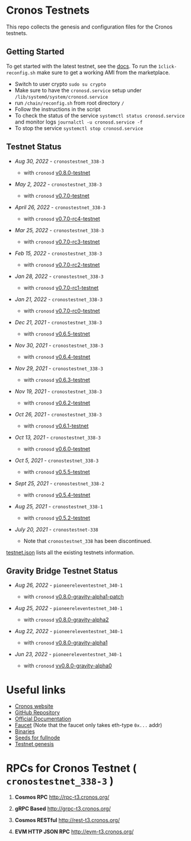 # Cronos Testnets

This repo collects the genesis and configuration files for the Cronos testnets.

## Getting Started

To get started with the latest testnet, see the [docs](https://docs.cronos.org/getting-started).
To run the `1click-reconfig.sh` make sure to get a working AMI from the marketplace.

- Switch to user crypto `sudo su crypto`
- Make sure to have the `cronosd.service` setup under `/lib/systemd/system/cronosd.service` 
- run `/chain/reconfig.sh` from root directory `/`
- Follow the instructions in the script
- To check the status of the service `systemctl status cronosd.service` and monitor logs `journalctl -u cronosd.service -f`
- To stop the service `systemctl stop cronosd.service`

## Testnet Status
- _Aug 30, 2022_ - `cronostestnet_338-3`
  - with `cronosd` [v0.8.0-testnet](https://github.com/crypto-org-chain/cronos/releases/tag/v0.8.0)

- _May 2, 2022_ - `cronostestnet_338-3`
  - with `cronosd` [v0.7.0-testnet](https://github.com/crypto-org-chain/cronos/releases/tag/v0.7.0)
  
- _April 26, 2022_ - `cronostestnet_338-3`
  - with `cronosd` [v0.7.0-rc4-testnet](https://github.com/crypto-org-chain/cronos/releases/tag/v0.7.0-rc4)

- _Mar 25, 2022_ - `cronostestnet_338-3`
  - with `cronosd` [v0.7.0-rc3-testnet](https://github.com/crypto-org-chain/cronos/releases/tag/v0.7.0-rc3)

- _Feb 15, 2022_ - `cronostestnet_338-3` 
    - with `cronosd` [v0.7.0-rc2-testnet](https://github.com/crypto-org-chain/cronos/releases/tag/v0.7.0-rc2)
   
- _Jan 28, 2022_ - `cronostestnet_338-3` 
    - with `cronosd` [v0.7.0-rc1-testnet](https://github.com/crypto-org-chain/cronos/releases/tag/v0.7.0-rc1)

- _Jan 21, 2022_ - `cronostestnet_338-3` 
    - with `cronosd` [v0.7.0-rc0-testnet](https://github.com/crypto-org-chain/cronos/releases/tag/v0.7.0-rc0)

- _Dec 21, 2021_ - `cronostestnet_338-3` 
    - with `cronosd` [v0.6.5-testnet](https://github.com/crypto-org-chain/cronos/releases/tag/v0.6.5)

- _Nov 30, 2021_ - `cronostestnet_338-3` 
    - with `cronosd` [v0.6.4-testnet](https://github.com/crypto-org-chain/cronos/releases/tag/v0.6.4)

- _Nov 29, 2021_ - `cronostestnet_338-3` 
    - with `cronosd` [v0.6.3-testnet](https://github.com/crypto-org-chain/cronos/releases/tag/v0.6.3)

- _Nov 19, 2021_ - `cronostestnet_338-3` 
    - with `cronosd` [v0.6.2-testnet](https://github.com/crypto-org-chain/cronos/releases/tag/v0.6.2)
    
- _Oct 26, 2021_ - `cronostestnet_338-3` 
    - with `cronosd` [v0.6.1-testnet](https://github.com/crypto-org-chain/cronos/releases/tag/v0.6.1)
    
- _Oct 13, 2021_ - `cronostestnet_338-3` 
    - with `cronosd` [v0.6.0-testnet](https://github.com/crypto-org-chain/cronos/releases/tag/v0.6.0-testnet)

- _Oct 5, 2021_ - `cronostestnet_338-3` 
    - with `cronosd` [v0.5.5-testnet](https://github.com/crypto-org-chain/cronos/releases/tag/v0.5.5-testnet)

- _Sept 25, 2021_ - `cronostestnet_338-2` 
    - with `cronosd` [v0.5.4-testnet](https://github.com/crypto-org-chain/cronos/releases/tag/v0.5.4-testnet)

- _Aug 25, 2021_ - `cronostestnet_338-1`
    - with `cronosd` [v0.5.2-testnet](https://github.com/crypto-org-chain/cronos/releases/tag/v0.5.2)

- _July 20, 2021_ - `cronostestnet-338`
    - Note that `cronostestnet_338` has been discontinued.

[testnet.json](./testnet.json) lists all the existing testnets information.

## Gravity Bridge Testnet Status
- _Aug 26, 2022_ - `pioneereleventestnet_340-1`
  - with `cronosd` [v0.8.0-gravity-alpha1-patch](https://github.com/crypto-org-chain/cronos/releases/tag/v0.8.0-gravity-alpha1-patch)

- _Aug 25, 2022_ - `pioneereleventestnet_340-1`
  - with `cronosd` [v0.8.0-gravity-alpha2](https://github.com/crypto-org-chain/cronos/releases/tag/v0.8.0-gravity-alpha2)

- _Aug 22, 2022_ - `pioneereleventestnet_340-1`
  - with `cronosd` [v0.8.0-gravity-alpha1](https://github.com/crypto-org-chain/cronos/releases/tag/v0.8.0-gravity-alpha1)

- _Jun 23, 2022_ - `pioneereleventestnet_340-1`
  - with `cronosd` [vv0.8.0-gravity-alpha0](https://github.com/crypto-org-chain/cronos/releases/tag/v0.8.0-gravity-alpha0)

# Useful links 

- [Cronos website](https://cronos.org/)
- [GitHub Repository](https://github.com/crypto-org-chain/cronos)
- [Official Documentation](https://docs.cronos.org/)
- [Faucet](https://cronos.org/faucet/) (Note that the faucet only takes eth-type `0x...`  addr)
- [Binaries](https://github.com/crypto-org-chain/cronos/releases)
- [Seeds for fullnode](https://github.com/crypto-org-chain/cronos-testnets/blob/main/testnet.json#L21)
- [Testnet genesis](https://github.com/crypto-org-chain/cronos-testnets/blob/main/cronostestnet_338-3/genesis.json)

# RPCs for Cronos Testnet ( `cronostestnet_338-3` )

1. **Cosmos RPC**
http://rpc-t3.cronos.org/

2. **gRPC Based** 
http://grpc-t3.cronos.org/

3. **Cosmos RESTful**
http://rest-t3.cronos.org/

4. **EVM HTTP JSON RPC** 
http://evm-t3.cronos.org/
#
